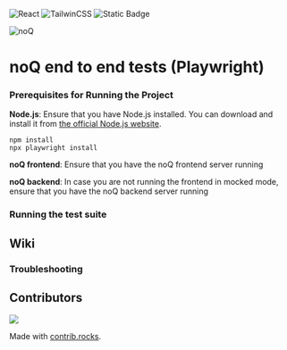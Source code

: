 ![React](https://img.shields.io/badge/Vite-646CFF?style=for-the-badge&logo=vite&logoColor=fff) ![TailwinCSS](https://img.shields.io/badge/tailwindcss-0F172A?style=for-the-badge&logo=tailwindcss&logoColor=fff) ![Static Badge](https://img.shields.io/badge/Build-In_Progress-yellow?style=for-the-badge&logo=github) 

![noQ](https://noq.nu/wp-content/uploads/2024/04/Logotyp_PNG-300x169.png)

# noQ end to end tests (Playwright)

### Prerequisites for Running the Project

**Node.js**: Ensure that you have Node.js installed. You can download and install it from [the official Node.js website](https://nodejs.org/).

    npm install
    npx playwright install

**noQ frontend**: Ensure that you have the noQ frontend server running

**noQ backend**: In case you are not running the frontend in mocked mode, ensure that you have the noQ backend server running

### Running the test suite

## Wiki

### Troubleshooting


## Contributors
<a href="https://github.com/noQ-sweden/noq_end_to_end_tests/graphs/contributors">
    <img src="https://contrib.rocks/image?repo=noQ-sweden/noq_end_to_end_tests" />
</a>

Made with [contrib.rocks](https://contrib.rocks).



